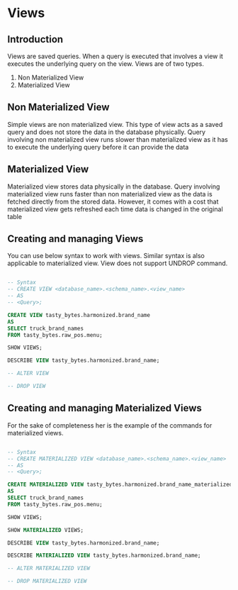 # Views

## Introduction
Views are saved queries. When a query is executed that involves a view it executes the underlying query on the view. Views are of two types.

1. Non Materialized View
1. Materialized View

## Non Materialized View
Simple views are non materialized view. This type of view acts as a saved query and does not store the data in the database physically. Query involving non materialized view runs slower than materialized view as it has to execute the underlying query before it can provide the data

## Materialized View
Materialized view stores data physically in the database. Query involving materialized view runs faster than non materialized view as the data is fetched directly from the stored data. However, it comes with a cost that materialized view gets refreshed each time data is changed in the original table

## Creating and managing Views
You can use below syntax to work with views. Similar syntax is also applicable to materialized view. View does not support UNDROP command.

```SQL

-- Syntax
-- CREATE VIEW <database_name>.<schema_name>.<view_name>
-- AS
-- <Query>;

CREATE VIEW tasty_bytes.harmonized.brand_name
AS
SELECT truck_brand_names
FROM tasty_bytes.raw_pos.menu;

SHOW VIEWS;

DESCRIBE VIEW tasty_bytes.harmonized.brand_name;

-- ALTER VIEW

-- DROP VIEW
```

## Creating and managing Materialized Views
For the sake of completeness her is the example of the commands for materialized views.

```SQL

-- Syntax
-- CREATE MATERIALIZED VIEW <database_name>.<schema_name>.<view_name>
-- AS
-- <Query>;

CREATE MATERIALIZED VIEW tasty_bytes.harmonized.brand_name_materialized
AS
SELECT truck_brand_names
FROM tasty_bytes.raw_pos.menu;

SHOW VIEWS;

SHOW MATERIALIZED VIEWS;

DESCRIBE VIEW tasty_bytes.harmonized.brand_name;

DESCRIBE MATERIALIZED VIEW tasty_bytes.harmonized.brand_name;

-- ALTER MATERIALIZED VIEW

-- DROP MATERIALIZED VIEW
```